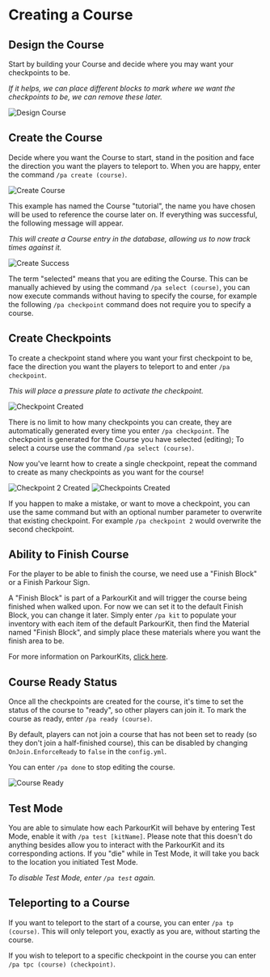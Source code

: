 Creating a Course
======

## Design the Course

Start by building your Course and decide where you may want your checkpoints to be.

*If it helps, we can place different blocks to mark where we want the checkpoints to be, we can remove these later.*

![Design Course](https://i.imgur.com/Ckjueri.jpg "Design Course")

## Create the Course

Decide where you want the Course to start, stand in the position and face the direction you want the players to teleport to. When you are happy, enter the command `/pa create (course)`.

![Create Course](https://i.imgur.com/OcbCbL8.jpg "Create Course")

This example has named the Course "tutorial", the name you have chosen will be used to reference the course later on. If everything was successful, the following message will appear.

*This will create a Course entry in the database, allowing us to now track times against it.*

![Create Success](https://i.imgur.com/hA8HpnU.jpg "Create Success")

The term "selected" means that you are editing the Course. This can be manually achieved by using the command `/pa select (course)`, you can now execute commands without having to specify the course, for example the following `/pa checkpoint` command does not require you to specify a course.

## Create Checkpoints

To create a checkpoint stand where you want your first checkpoint to be, face the direction you want the players to teleport to and enter `/pa checkpoint`.

_This will place a pressure plate to activate the checkpoint._

![Checkpoint Created](https://i.imgur.com/IYgHBJs.jpg "Checkpoint Created")

There is no limit to how many checkpoints you can create, they are automatically generated every time you enter `/pa checkpoint`. The checkpoint is generated for the Course you have selected (editing); To select a course use the command `/pa select (course)`.

Now you've learnt how to create a single checkpoint, repeat the command to create as many checkpoints as you want for the course!

![Checkpoint 2 Created](https://i.imgur.com/TXum8Wx.jpg "Checkpoint 2 Created")
![Checkpoints Created](https://i.imgur.com/nlFsGsC.jpg "Checkpoints Created")

If you happen to make a mistake, or want to move a checkpoint, you can use the same command but with an optional number parameter to overwrite that existing checkpoint. For example `/pa checkpoint 2` would overwrite the second checkpoint.

## Ability to Finish Course

For the player to be able to finish the course, we need use a "Finish Block" or a Finish Parkour Sign.

A "Finish Block" is part of a ParkourKit and will trigger the course being finished when walked upon. For now we can set it to the default Finish Block, you can change it later. Simply enter `/pa kit` to populate your inventory with each item of the default ParkourKit, then find the Material named "Finish Block", and simply place these materials where you want the finish area to be.

For more information on ParkourKits, [click here](parkour-kits.md).

## Course Ready Status

Once all the checkpoints are created for the course, it's time to set the status of the course to "ready", so other players can join it. To mark the course as ready, enter `/pa ready (course)`.

By default, players can not join a course that has not been set to ready (so they don't join a half-finished course), this can be disabled by changing `OnJoin.EnforceReady` to `false` in the `config.yml`.

You can enter `/pa done` to stop editing the course.

![Course Ready](https://i.imgur.com/kd1KkqU.jpg "Course Ready")

## Test Mode

You are able to simulate how each ParkourKit will behave by entering Test Mode, enable it with `/pa test [kitName]`.
Please note that this doesn't do anything besides allow you to interact with the ParkourKit and its corresponding actions. If you "die" while in Test Mode, it will take you back to the location you initiated Test Mode.

_To disable Test Mode, enter `/pa test` again._

## Teleporting to a Course

If you want to teleport to the start of a course, you can enter `/pa tp (course)`. This will only teleport you, exactly as you are, without starting the course.

If you wish to teleport to a specific checkpoint in the course you can enter `/pa tpc (course) (checkpoint)`.
